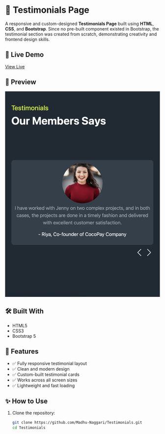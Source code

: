 # 👥 Testimonials Page

A responsive and custom-designed **Testimonials Page** built using **HTML**, **CSS**, and **Bootstrap**. Since no pre-built component existed in Bootstrap, the testimonial section was created from scratch, demonstrating creativity and frontend design skills.

## 🚀 Live Demo

[View Live](https://madhu-naggari.github.io/Testimonials/) <!-- Replace with your deployment URL if any -->

## 📸 Preview

![Testimonials Page Screenshot](./screenshots/Screenshot2.png) <!-- Replace or update with your actual screenshot image -->

## 🛠️ Built With

- HTML5  
- CSS3  
- Bootstrap 5  

## 📌 Features

- ✅ Fully responsive testimonial layout  
- ✅ Clean and modern design  
- ✅ Custom-built testimonial cards  
- ✅ Works across all screen sizes  
- ✅ Lightweight and fast loading  

## ✨ How to Use

1. Clone the repository:
   ```bash
   git clone https://github.com/Madhu-Naggari/Testimonials.git
   cd Testimonials
